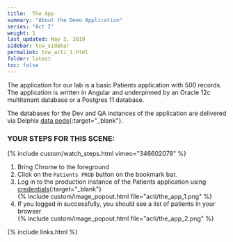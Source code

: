 ```yaml
---
title:  The App
summary: "About the Demo Application"
series: "Act I"
weight: 1
last_updated: May 3, 2019
sidebar: tcw_sidebar
permalink: tcw_acti_1.html
folder: latest
toc: false
---
```


The application for our lab is a basic Patients application with 500 records. The application is written in Angular and underpinned by an Oracle 12c multitenant database or a Postgres 11 database.

The databases for the Dev and QA instances of the application are delivered via Delphix [data pods](https://www.delphix.com/platform/data-pod){:target="_blank"}.

### YOUR STEPS FOR THIS SCENE:
{% include custom/watch_steps.html vimeo="346602078" %}
1. Bring Chrome to the foreground
2. Click on the `Patients PROD` button on the bookmark bar.
3. Log in to the production instance of the Patients application using [credentials](credentials.html){:target="_blank"}  
    {% include custom/image_popout.html file="acti/the_app_1.png" %}
4. If you logged in successfully, you should see a list of patients in your browser  
    {% include custom/image_popout.html file="acti/the_app_2.png" %}

{% include links.html %}
